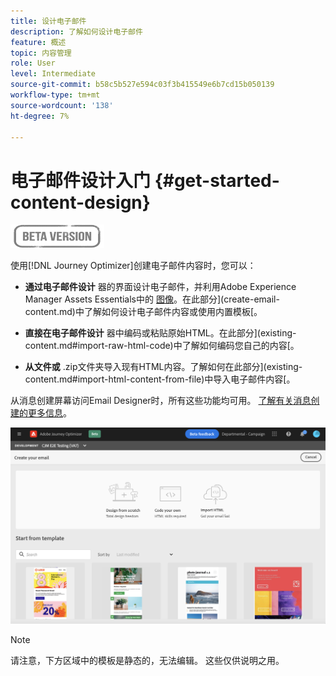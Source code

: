 ```yaml
---
title: 设计电子邮件
description: 了解如何设计电子邮件
feature: 概述
topic: 内容管理
role: User
level: Intermediate
source-git-commit: b58c5b527e594c03f3b415549e6b7cd15b050139
workflow-type: tm+mt
source-wordcount: '138'
ht-degree: 7%

---
```


# 电子邮件设计入门 {#get-started-content-design}

![](assets/do-not-localize/badge.png)

使用[!DNL Journey Optimizer]创建电子邮件内容时，您可以：

* **通过电子邮件设计** 器的界面设计电子邮件，并利用Adobe Experience Manager Assets Essentials中的 [图像](assets-essentials.md)。在此部分](create-email-content.md)中了解如何设计电子邮件内容或使用内置模板[。

* **直接在电子邮件设计** 器中编码或粘贴原始HTML。在此部分](existing-content.md#import-raw-html-code)中了解如何编码您自己的内容[。

* **从文件或** .zip文件夹导入现有HTML内容。了解如何在此部分](existing-content.md#import-html-content-from-file)中导入电子邮件内容[。

从消息创建屏幕访问Email Designer时，所有这些功能均可用。 [了解有关消息创建的更多信息](create-message.md)。

![](assets/content-editors.png)

>[!NOTE]
>
>请注意，下方区域中的模板是静态的，无法编辑。 这些仅供说明之用。
